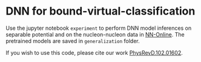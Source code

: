 # DNN for bound-virtual-classification
Use the jupyter notebook `experiment` to perform DNN model inferences on separable potential and on the nucleon-nucleon data in <a href=http://nn-online.org> NN-Online</a>. The pretrained models are saved in `generalization` folder.

If you wish to use this code, please cite our work
<a href=https://journals.aps.org/prd/abstract/10.1103/PhysRevD.102.016024>PhysRevD.102.01602</a>.
